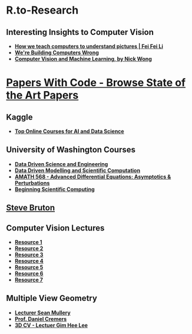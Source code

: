 # R.to-Research

## Interesting Insights to Computer Vision
+ **[How we teach computers to understand pictures | Fei Fei Li](https://www.youtube.com/watch?v=40riCqvRoMs&t=922s)**
+ **[We're Building Computers Wrong](https://www.youtube.com/watch?v=GVsUOuSjvcg)**
+ **[Computer Vision and Machine Learning, by Nick Wong](https://www.youtube.com/watch?v=PMsY5PlDVQw)**


# [Papers With Code - Browse State of the Art Papers](https://paperswithcode.com/sota)
## Kaggle
+ [**Top Online Courses for AI and Data Science**](https://www.kaggle.com/general/69415)


## University of Washington Courses
+ [**Data Driven Science and Engineering**](http://databookuw.com/)
+ [**Data Driven Modelling and Scientific Computation**](https://faculty.washington.edu/kutz/KutzBook/KutzBook.html)
+ **[AMATH 568  - Advanced Differential Equations: Asymptotics & Perturbations](https://faculty.washington.edu/kutz/am568/am568.html)**
+ **[Beginning Scientific Computing](http://faculty.washington.edu/kutz/am301/am301.html)**


## [Steve Bruton](https://www.youtube.com/c/Eigensteve/playlists)

## Computer Vision Lectures
+ [**Resource 1**](https://www.youtube.com/watch?v=W4OczhN3Z7U&list=PLyH-5mHPFffFvCCZcbdWXAb_cTy4ZG3Dj&index=1)
+ [**Resource 2**](https://deeplearning.cs.cmu.edu/S21/index.html)
+ [**Resource 3**](https://www.youtube.com/watch?v=vT1JzLTH4G4&list=PL3FW7Lu3i5JvHM8ljYj-zLfQRF3EO8sYv)
+ [**Resource 4**](https://www.youtube.com/watch?v=8jXIAWg_yHU&list=PLjMXczUzEYcHvw5YYSU92WrY8IwhTuq7p)
+ [**Resource 5**](https://www.youtube.com/watch?v=i8RjituGfrQ&list=PLcXJymqaE9PMexHWGgXJVINpr6ajy5vuz)
+ [**Resource 6**](https://www.youtube.com/watch?v=dJYGatp4SvA&list=PL5-TkQAfAZFbzxjBHtzdVCWE0Zbhomg7r)
+ [**Resource 7**](https://www.youtube.com/watch?v=715uLCHt4jE&list=PLd3hlSJsX_ImKP68wfKZJVIPTd8Ie5u-9)


## Multiple View Geometry
+ [**Lecturer Sean Mullery**](https://www.youtube.com/watch?v=LAHQ_qIzNGU&list=PLxg0CGqViygP47ERvqHw_v7FVnUovJeaz)
+ [**Prof. Daniel Cremers**](https://www.youtube.com/watch?v=RDkwklFGMfo&list=PLTBdjV_4f-EJn6udZ34tht9EVIW7lbeo4)
+ [**3D CV - Lectuer Gim Hee Lee**](https://www.youtube.com/watch?v=LAHQ_qIzNGU&list=PLxg0CGqViygP47ERvqHw_v7FVnUovJeaz)
